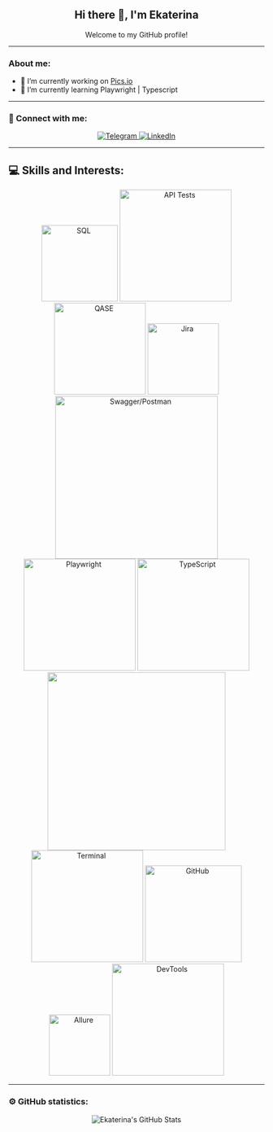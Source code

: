 <div align="center">
  <h2>Hi there 👋, I'm Ekaterina</h2>
  <p>Welcome to my GitHub profile!</p>
</div>

---

### About me:

- 🚀 I’m currently working on [Pics.io](https://pics.io/)
- 📘 I’m currently learning Playwright | Typescript

---

### 🤝 Connect with me:

<p align="center">
  <a href="https://t.me/Katrin_alexandra">
    <img src="https://img.shields.io/badge/Telegram-2CA5E0?style=for-the-badge&logo=telegram&logoColor=white" alt="Telegram"/>
  </a>
  <a href="https://www.linkedin.com/in/ekaterina-kuchmistova-7a7135224/">
    <img src="https://img.shields.io/badge/LinkedIn-0077B5?style=for-the-badge&logo=linkedin&logoColor=white" alt="LinkedIn"/>
  </a>
</p>

---

## 💻 Skills and Interests:

<p align="center">
  <!-- Replace with your own icons and links -->
  <img src="https://img.shields.io/badge/SQL-000?logo=MySQL" alt="SQL" width="150"/>
  <img src="https://img.shields.io/badge/API-Tests-000?logo=Postman" alt="API Tests" width="220"/>
  <img src="https://img.shields.io/badge/QASE-000?logo=Qase" alt="QASE" width="180"/>
  <img src="https://img.shields.io/badge/Jira-000?logo=Jira" alt="Jira" width="140"/>
  <img src="https://img.shields.io/badge/Swagger-Postman-000?logo=Swagger" alt="Swagger/Postman" width="320"/>
  <img src="https://img.shields.io/badge/Playwright-000?logo=Playwright" alt="Playwright" width="220"/>
  <img src="https://img.shields.io/badge/TypeScript-000?logo=TypeScript" alt="TypeScript" width="220"/>
  <img src="https://img.shields.io/badge/VisualStudioCode-000?logo=VisualStudioCode" width="350"/>
  <img src="https://img.shields.io/badge/Terminal-000?logo=WindowsTerminal" alt="Terminal" width="220"/>
  <img src="https://img.shields.io/badge/GitHub-000?logo=GitHub" alt="GitHub" width="190"/>
  <img src="https://img.shields.io/badge/Allure-000?logo=Allure" alt="Allure" width="120"/>
  <img src="https://img.shields.io/badge/DevTools-000?logo=GoogleChrome" alt="DevTools" width="220"/>
</p>

 

---
### ⚙️ GitHub statistics:
<p align="center">
<div align="center">
  <img src="https://github-readme-stats.vercel.app/api?username=ekaterinakuchmistova&show_icons=true&theme=radical" alt="Ekaterina's GitHub Stats"/>
  </p>
</div>
